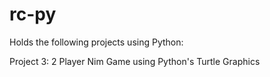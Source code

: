 # rc-py
Holds the following projects using Python:

Project 3: 2 Player Nim Game using Python's Turtle Graphics

